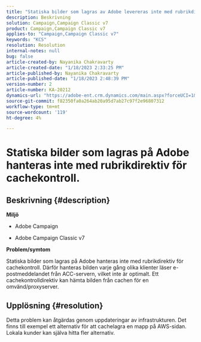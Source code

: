 ```yaml
---
title: "Statiska bilder som lagras av Adobe levereras inte med rubrikdirektiv för cachekontroll."
description: Beskrivning
solution: Campaign,Campaign Classic v7
product: Campaign,Campaign Classic v7
applies-to: "Campaign,Campaign Classic v7"
keywords: "KCS"
resolution: Resolution
internal-notes: null
bug: false
article-created-by: Nayanika Chakravarty
article-created-date: "1/18/2023 2:33:25 PM"
article-published-by: Nayanika Chakravarty
article-published-date: "1/18/2023 2:48:39 PM"
version-number: 2
article-number: KA-20212
dynamics-url: "https://adobe-ent.crm.dynamics.com/main.aspx?forceUCI=1&pagetype=entityrecord&etn=knowledgearticle&id=1b98e10b-3d97-ed11-aad1-6045bd006b4b"
source-git-commit: f82350fa0a264ab20a95d7ab27c97f2e96807312
workflow-type: tm+mt
source-wordcount: '119'
ht-degree: 4%

---
```


# Statiska bilder som lagras på Adobe hanteras inte med rubrikdirektiv för cachekontroll.

## Beskrivning {#description}


<b>Miljö</b>

- Adobe Campaign

- Adobe Campaign Classic v7

<b>Problem/symtom</b>

Statiska bilder som lagras på Adobe hanteras inte med rubrikdirektiv för cachekontroll. Därför hanteras bilden varje gång olika klienter läser e-postmeddelandet från ACC-servern, vilket inte är optimalt. Ett cachekontrolldirektiv kan hämta bilden från cachen för en omvänd/proxyserver.


## Upplösning {#resolution}


Detta problem kan åtgärdas genom uppdateringar av infrastrukturen. Det finns till exempel ett alternativ för att cachelagra en mapp på AWS-sidan. Lokala kunder kan själva hitta fler alternativ.
